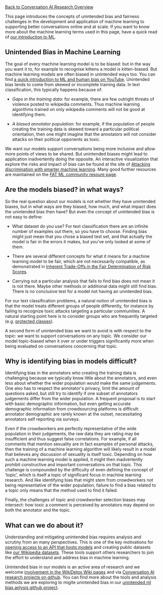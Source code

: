 [Back to Conversation AI Research Overview](index.md)

This page introduces the concepts of unintended bias and fairness challenges in the development and application of machine learning to supporting better conversations online and at scale. If you want to know more about the machine learning terms used in this page, have a quick read of [our introduction to ML](ml_intro.md).

## Unintended Bias in Machine Learning

The goal of every machine learning model is to be biased: but in the way you want it to, for example to recognise kittens a model is kitten-biased. But machine learning models are often biased in unintended ways too. You can find [a quick introduction to ML and human bias on YouTube](https://youtu.be/59bMh59JQDo). Unintended bias tends to come from skewed or incomplete training data. In text classification, this typically happens because of:

 * *Gaps in the training data*: for example, there are few outright threats of violence posted to wikipedia comments. Thus machine learning algorithms trained on only wikipedia comments will not be good at identifying them.

 * *A biased annotator population*: for example, if the population of people creating the training data is skewed toward a particular political orientation, then one might imagine that the annotators will not consider attacks on their political opponents as toxic.

We want our models support conversations being more inclusive and allow more points of views to be shared. But unintended biases might lead to application inadvertently doing the opposite. An interactive visualization that explore the risks and impact of bias can be found at the site of [Attacking discrimination with smarter machine learning](https://research.google.com/bigpicture/attacking-discrimination-in-ml/). Many good further resources are maintained on the [FAT ML community resoure page](http://www.fatml.org/resources/relevant-scholarship).

## Are the models biased? in what ways?

So the real question about our models is not whether they have unintended biases, but in what ways are they biased, how much, and what impact does the unintended bias then have? But even the concept of unintended bias is not easy to define:

 * What dataset do you use? For text classification there are an infinite number of examples out there, so you have to choose. Finding bias might just mean that you chose a biased test set, and that actually the model is fair in the errors it makes, but you've only looked at some of them. 
 
 * There are several different concepts for what it means for a machine learning model to be fair, which are not necessarily compatible, as demonstrated in [Inherent Trade-Offs in the Fair Determination of Risk Scores](https://arxiv.org/abs/1609.05807).

 * Carrying out a particular analysis that fails to find bias does not mean it is not there. Maybe other methods or additional data might still find bias. There is no conclusive test for a model not having an unintended bias.

For our text classification problems, a natural notion of unintended bias is that the model treats different groups of people differently, for instance by failing to recognize toxic attacks targeting a particular communities. A natural starting point here is to consider groups who are frequently targeted (e.g. [protected classes](https://en.wikipedia.org/wiki/Protected_class)).

A second form of unintended bias we want to avoid is with respect to the topic: we want to support conversations on any topic. We consider our model topic-biased when it over or under triggers significantly more when being evaluated on conversations concerning that topic.

## Why is identifying bias in models difficult?

Identifying bias in the annotators who creating the training data is challenging because we typically know little about the annotators, and even less about whether the wider population would make the same judgements. One also has to respect the annotator's privacy, limit the amount of questions asked, but still try to identify if one subset of annotators judgements differ from the wider population. A frequent proposal is to start with basic demographic information, but even getting accurate demographic information from crowdsourcing platforms is difficult: annotator demographic are rarely known at the outset, necessitating annotators self reporting via surveys.

Even if the crowdworkers are perfectly representative of the wide population in their judgements, the raw data they are rating may be insufficient and thus suggest false correlations. For example, if all comments that mention sexuality are in fact examples of personal attacks, then the training of a machine learning algorithm will likely result in a model that believes any discussion of sexuality is itself toxic. Depending on how such a machine learning model is applied, it might then inadvertently prohibit constructive and important conversations on that topic. This challenge is compounded by the difficulty of even defining the concept of ‘topic’, which is itself a topic of significant focus in machine learning research. And like identifying bias that might stem from crowdworkers not being representative of the wider population, failure to find a bias related to a topic only means that the method used to find it failed.

Finally, the challenges of topic and crowdworker selection biases may intersect: how toxic a comment is perceived by annotators may depend on both the annotator and the topic.

## What can we do about it?

Understanding and mitigating unintended bias requires analysis and scrutiny from an many perspectives. This is one of the key motivations for [opening access to an API that hosts models](https://www.perspectiveapi.com/) and creating public datasets like [our Wikipedia datasets](https://meta.wikimedia.org/wiki/Research:Detox/Data_Release). These tools support others researchers to join the effort to understand and address bias in machine learning.

Unintended bias in our models is an active area of research and we welcome 
[involvement in the WikiDetox Wiki pages](https://meta.wikimedia.org/wiki/Research:Detox) and via
[Conversation AI research projects on github](https://conversationai.github.io/).
You can find more about the tools and analysis methods we are exploring to migite
unintended bias in our 
[unintended ml bias anlysis github project](https://github.com/conversationai/conversationai-bias-analysis).
